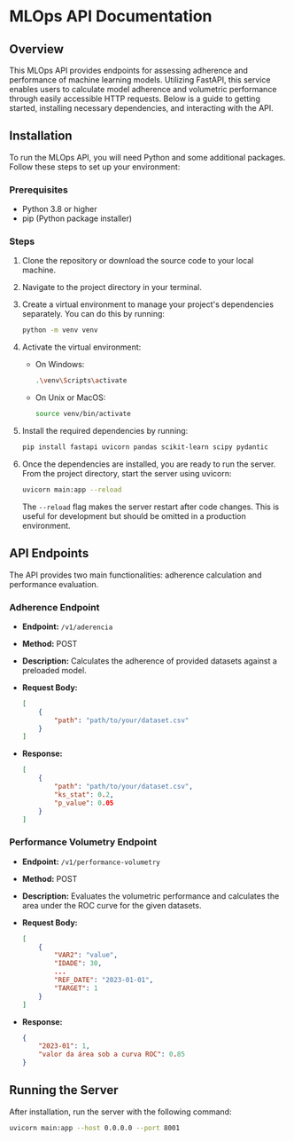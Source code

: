 # MLOps API Documentation

## Overview

This MLOps API provides endpoints for assessing adherence and performance of machine learning models. Utilizing FastAPI, this service enables users to calculate model adherence and volumetric performance through easily accessible HTTP requests. Below is a guide to getting started, installing necessary dependencies, and interacting with the API.

## Installation

To run the MLOps API, you will need Python and some additional packages. Follow these steps to set up your environment:

### Prerequisites

- Python 3.8 or higher
- pip (Python package installer)

### Steps

1. Clone the repository or download the source code to your local machine.

2. Navigate to the project directory in your terminal.

3. Create a virtual environment to manage your project's dependencies separately. You can do this by running:

    ```sh
    python -m venv venv
    ```

4. Activate the virtual environment:

    - On Windows:

        ```sh
        .\venv\Scripts\activate
        ```

    - On Unix or MacOS:

        ```sh
        source venv/bin/activate
        ```

5. Install the required dependencies by running:

    ```sh
    pip install fastapi uvicorn pandas scikit-learn scipy pydantic
    ```

6. Once the dependencies are installed, you are ready to run the server. From the project directory, start the server using uvicorn:

    ```sh
    uvicorn main:app --reload
    ```

    The `--reload` flag makes the server restart after code changes. This is useful for development but should be omitted in a production environment.

## API Endpoints

The API provides two main functionalities: adherence calculation and performance evaluation.

### Adherence Endpoint

- **Endpoint:** `/v1/aderencia`
- **Method:** POST
- **Description:** Calculates the adherence of provided datasets against a preloaded model.

- **Request Body:**

    ```json
    [
        {
            "path": "path/to/your/dataset.csv"
        }
    ]
    ```

- **Response:**

    ```json
    [
        {
            "path": "path/to/your/dataset.csv",
            "ks_stat": 0.2,
            "p_value": 0.05
        }
    ]
    ```

### Performance Volumetry Endpoint

- **Endpoint:** `/v1/performance-volumetry`
- **Method:** POST
- **Description:** Evaluates the volumetric performance and calculates the area under the ROC curve for the given datasets.

- **Request Body:**

    ```json
    [
        {
            "VAR2": "value",
            "IDADE": 30,
            ...
            "REF_DATE": "2023-01-01",
            "TARGET": 1
        }
    ]
    ```

- **Response:**

    ```json
    {
        "2023-01": 1,
        "valor da área sob a curva ROC": 0.85
    }
    ```

## Running the Server

After installation, run the server with the following command:

```sh
uvicorn main:app --host 0.0.0.0 --port 8001
